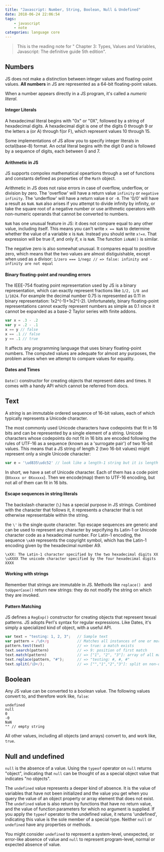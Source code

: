 ```yaml
---
title: "Javascript: Number, String, Boolean, Null & Undefined"
date: 2018-06-24 22:06:54
tags:
    - javascript
    - note
categories: language core
---
```

> This is the reading note for " Chapter 3: Types, Values and Variables, Javascript: The definitive guide 5th edition". <br>

## Numbers
JS does not make a distinction between integer values and floating-point values. **All numbers** in JS are represented as a 64-bit floating-point values. </br>

When a number appears directly in a JS program, it's called a _numeric literal_. 

#### Integer Literals
A hexadecimal literal begins with "0x" or "0X", followed by a string of hexadecimal digits. A hexadecimal digit is one of the digits 0 through 9 or the letters a (or A) through f(or F), which represent values 10 through 15. </br>

Some implementations of JS allow you to specify integer literals in octal(base-8) format. An octal literal begins with the digit 0 and is followed by a sequence of digits, each between 0 and 7. </br>

#### Arithmetic in JS

JS supports compolex mathematical opeartions through a set of functions and constants defined as properties of the `Math` object.</br>

Arithmetic in JS does not raise errors in case of overflow, underflow, or division by zero. The 'overflow' will have a return value `infinity` or `negative infinity`. The 'underflow' will have a return value `0` or `-0`. The '0/0' will have a result as `NaN`. `NaN` also arises if you attempt to divide infinity by infinity, or take the square root of a negative number or use arithmetic operators with non-numeric operands that cannot be converted to numbers. </br>

`NaN` has one unusual feature in JS: it does not compare equal to any other value, including itself. This means you can't write `x == NaN` to determine whether the value of a variable x is `NaN`. Instead you should write `x!=x`. That expression will be true if, and only if, x is `NaN`. The function `isNaN()` is similar. </br>

The negative zero is also somewhat unusual. It compares equal to positive zero, which means that the two values are almost distiguishable, except when used as a divisor: `1/zero === 1/negz // => false: infinity and -infinity are not equal`

#### Binary floating-point and rounding errors
The IEEE-754 floating point representation used by JS is a binary representation, which can exactly represent fractions like `1/2, 1/8 and 1/1024`. For example the decimal number 0.75 is represented as 0.11 in binary representation: 1x2^(-1)+1x2^(-2). Unfortunately, binary floating-point representations cannot exactly represent numbers as simple as 0.1 since it cannot be expanded as a base-2 Taylor series with finite addons.
```javascript
var x = .3 - .2
var y = .2 - .1
x == y // false
x == .1 // false
y == .1 // true
```
It affects any programming language that uses binary floating-point numbers. The computed values are adequate for almost any purposes, the problem arises when we attempt to compare values for equality.  </br>

#### Dates and Times
`Date()` constructor for creating objects that represent dates and times. It comes with a handy API which cannot be referred from docs.

## Text
A _string_ is an immutable ordered sequence of 16-bit values, each of which typically represents a Unicode character. </br>

The most commonly used Unicode characters have codepoints that fit in 16 bits and can be represented by a single element of a string. Unicode characters whose codepoints do not fit in 16 bits are encoded following the rules of UTF-16 as a sequence (known as a 'surrogate pair') of two 16-bit values. This means that a JS string of length 2 (two 16-bit values) might represent only a single Unicode character: 
```javascript
var e = '\ud835\udc52' // look like a length-1 string but it is length 2.
```
In short, we have a set of Unicode character. Each of them has a code point (`0Xxxxx or 0Xxxxxx`). Then we encode(map) them to UTF-16 encoding, but not all of them can fit in 16 bits.

#### Escape sequences in string literals
The backslash character (`\`) has a special purpose in JS strings. Combined with the character that follows it, it represents a character that is not otherwise representable within the string. </br>

the `\'` is the single quote character. Tqo escape sequences are generic and can be used to represent any character by sepcifying its Latin-1 or Unicode character code as a hexadecimal number. For Latin-1 encoding, the sequence `\xA9` represents the copyright symbol, which has the Latin-1 encoding given by the hexadecimal number A9.

```
\xXX: The Latin-1 character specified by the two hexadecimal digits XX
\uXXXX The unicode character specified by the four hexadecimal digits XXXX
```

#### Working with strings
Remember that strings are immutable in JS. Methods like `replace() ` and `toUpperCase()` return new strings: they do not modify the string on which they are invoked. 

#### Pattern Matching
JS defines a `RegExp()` constructor for creating objects that represent texual patterns. JS adopts Perl's syntax for regular expressions. Like Dates, it's simply a specialized kind of object, with a useful API. 

```javascript
var text = "testing: 1, 2, 3";   // Sample text
var pattern = /\d+/g             // Matches all instances of one or more digits
pattern.test(text)               // => true: a match exists
text.search(pattern)             // => 9: position of first match
text.match(pattern)              // => ["1", "2", "3"]: array of all matches
text.replace(pattern, "#");      // => "testing: #, #, #"
text.split(/\D+/);               // => ["","1","2","3"]: split on non-digits
```

## Boolean 
Any JS value can be converted to a boolean value. The following values convert to, and therefore work like, `false`:
```
undefined
null
0
-0
NaN
"" // empty string
```
All other values, including all objects (and arrays) convert to, and work like, `true`. 

## Null and undefined
`null` is the absence of a value. Using the `typeof` operator on `null` returns "object", indicating that `null` can be thought of as a special object value that indicates "no objects". </br>

The `undefined` value represents a deeper kind of absence. It is the value of variables that have not been initialized and the value you get when you query the value of an object property or array element that does not exist. The `undefined` value is also return by functions that have no return value, and the value of function parameters for which no argument is supplied. If you apply the `typeof` operator to the undefined value, it returns 'undefined', indicating this value is the sole member of a special type. Neither `null` or `undefined` have any properties or methods. </br>

You might consider `undefined` to represent a system-level, unexpected, or error-like absence of value and `null` to represent program-level, normal or expected absence of value. 

